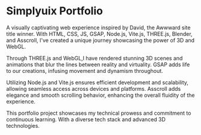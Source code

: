 
# Simplyuix Portfolio

A visually captivating web experience inspired by David, the Awwward site title winner. With HTML, CSS, JS, GSAP, Node.js, Vite.js, THREE.js, Blender, and Asscroll, I've created a unique journey showcasing the power of 3D and WebGL.

Through THREE.js and WebGL,I have rendered stunning 3D scenes and animations that blur the lines between reality and virtuality. GSAP adds life to our creations, infusing movement and dynamism throughout.

Utilizing Node.js and Vite.js ensures efficient development and scalability, allowing seamless access across devices and platforms. Asscroll adds elegance and smooth scrolling behavior, enhancing the overall fluidity of the experience.

This portfolio project showcases my technical prowess and commitment to continuous learning. With a diverse tech stack and advanced 3D technologies.

